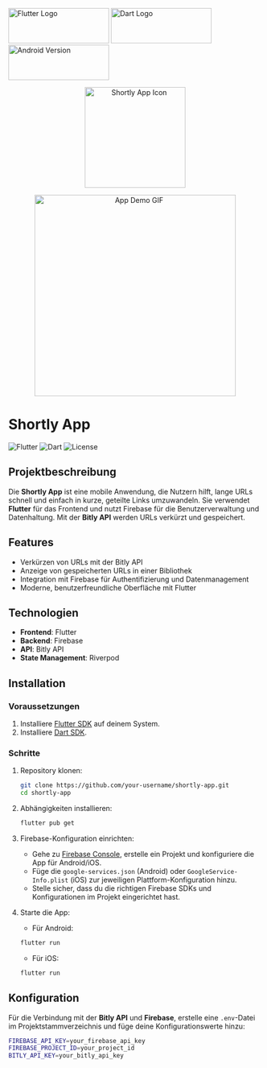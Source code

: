 <p align="left">
  <img src="https://img.shields.io/badge/Flutter-02569B?style=for-the-badge&logo=flutter&logoColor=white" alt="Flutter Logo" width="200" height="70" />
  <img src="https://img.shields.io/badge/Dart-0175C2?style=for-the-badge&logo=dart&logoColor=white" alt="Dart Logo" width="200" height="70" />
  <img src="https://img.shields.io/badge/Android-v11.0-green" alt="Android Version" width="200" height="70" />
</p>

<p align="center">
  <img src="https://your-app-icon-path.com/icon.png" alt="Shortly App Icon" width="200" height="200" />
</p>

<p align="center">
  <img src="https://your-gif-link.com/demo.gif" alt="App Demo GIF" width="400" />
</p>

# Shortly App

![Flutter](https://img.shields.io/badge/Flutter-v3.0.0-blue)
![Dart](https://img.shields.io/badge/Dart-v2.17.0-blue)
![License](https://img.shields.io/badge/license-MIT-brightgreen)

## Projektbeschreibung

Die **Shortly App** ist eine mobile Anwendung, die Nutzern hilft, lange URLs schnell und einfach in kurze, geteilte Links umzuwandeln. Sie verwendet **Flutter** für das Frontend und nutzt Firebase für die Benutzerverwaltung und Datenhaltung. Mit der **Bitly API** werden URLs verkürzt und gespeichert.

## Features

- Verkürzen von URLs mit der Bitly API
- Anzeige von gespeicherten URLs in einer Bibliothek
- Integration mit Firebase für Authentifizierung und Datenmanagement
- Moderne, benutzerfreundliche Oberfläche mit Flutter

## Technologien

- **Frontend**: Flutter
- **Backend**: Firebase
- **API**: Bitly API
- **State Management**: Riverpod

## Installation

### Voraussetzungen

1. Installiere [Flutter SDK](https://flutter.dev/docs/get-started/install) auf deinem System.
2. Installiere [Dart SDK](https://dart.dev/get-dart).

### Schritte

1. Repository klonen:

    ```bash
    git clone https://github.com/your-username/shortly-app.git
    cd shortly-app
    ```

2. Abhängigkeiten installieren:

    ```bash
    flutter pub get
    ```

3. Firebase-Konfiguration einrichten:

    - Gehe zu [Firebase Console](https://console.firebase.google.com/), erstelle ein Projekt und konfiguriere die App für Android/iOS.
    - Füge die `google-services.json` (Android) oder `GoogleService-Info.plist` (iOS) zur jeweiligen Plattform-Konfiguration hinzu.
    - Stelle sicher, dass du die richtigen Firebase SDKs und Konfigurationen im Projekt eingerichtet hast.

4. Starte die App:

    - Für Android:

    ```bash
    flutter run
    ```

    - Für iOS:

    ```bash
    flutter run
    ```

## Konfiguration

Für die Verbindung mit der **Bitly API** und **Firebase**, erstelle eine `.env`-Datei im Projektstammverzeichnis und füge deine Konfigurationswerte hinzu:

```bash
FIREBASE_API_KEY=your_firebase_api_key
FIREBASE_PROJECT_ID=your_project_id
BITLY_API_KEY=your_bitly_api_key